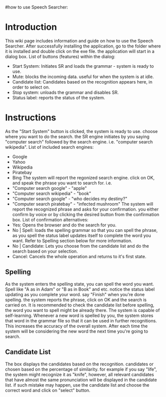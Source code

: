 #how to use Speech Searcher:

# Introduction #

This wiki page includes information and guide on how to use the Speech Searcher.
After successfully installing the application, go to the folder where it is installed and double click on the exe file.
the application will start in a dialog box.
List of buttons (features) within the dialog:
  * Start System: Initiates SR and loads the grammar - system is ready to use.
  * Mute: blocks the incoming data. useful for when the system is at idle.
  * Candidate list: Candidates based on the recognition appears here, in order to select on.
  * Stop system: unloads the grammar and disables SR.
  * Status label: reports the status of the system.

# Instructions #
As the "Start System" button is clicked, the system is ready to use. choose where you want to do the search. the SR engine initiates by you saying "computer search" followed by the search engine. i.e. "computer search wikipedia".
List of included search engines:
  * Google
  * Yahoo
  * Wikipedia
  * Piratebay
  * Bing
The system will report the regonized search engine. click on OK, and speak the phrase you want to search for. i.e.
  * "Computer search google" - "apple"
  * "Computer search wikipedia" - "book"
  * "Computer search google" - "who decides my destiny?"
  * "Computer search piratebay" - "infected mushroom"
The system will report the recognized phrase and asks for your confirmation. you either confirm by voice or by clicking the desired button from the confirmation box.
List of confirmation alternatives:
  * Yes: Opens the browser and do the search for you.
  * No | Spell: loads the spelling grammar so that you can spell the phrase, as you spell the status label updates itself to complete the word you want. Refer to Spelling section below for more information.
  * No | Candidate: Lets you choose from the candidate list and do the search based on your selection.
  * Cancel: Cancels the whole operation and returns to it's first state.

## Spelling ##
As the system enters the spelling state, you can spell the word you want. Spell like "A as in Adam" or "B as in Book" and etc. notice the status label updating as you complete your word. say "Finish" when you're done spelling. the system reports the phrase, click on OK and the search is carried on.
It is recommended to check the candidate list before spelling, the word you want to spell might be already there.
The system is capable of self-learning. Whenever a new word is spelled by you, the system stores that word in the grammar file so that it can be used in further recognitions. This increases the accuracy of the overall system. After each time the system will be considering the new word the next time you're going to search.

## Candidate List ##
The box displays the candidates based on the recognition. candidates or chosen based on the percentage of similarity. for example if you say "life", the system might recognize it as "knife", however, all relevant candidates that have almost the same pronunciation will be displayed in the candidate list. if such mistake may happen, use the candidate list and choose the correct word and click on "select" button.